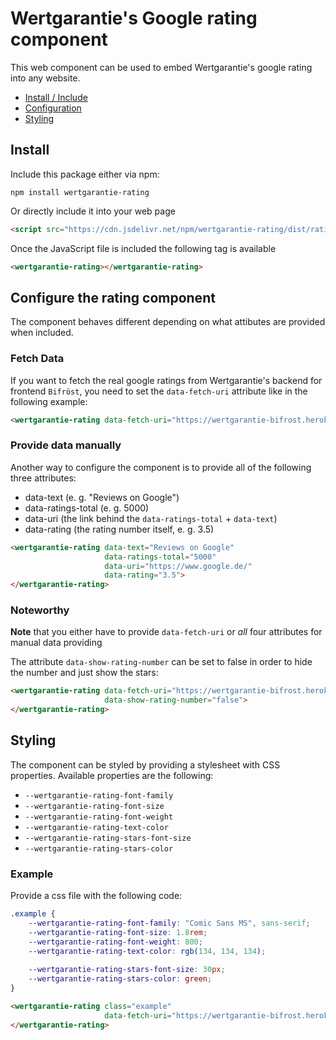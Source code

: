 # Wertgarantie's Google rating component

This web component can be used to embed Wertgarantie's google rating into any website.

* [Install / Include](#install)
* [Configuration](#configure-the-rating-component)
* [Styling](#styling)

## Install
Include this package either via npm:

```
npm install wertgarantie-rating
```

Or directly include it into your web page
```html
<script src="https://cdn.jsdelivr.net/npm/wertgarantie-rating/dist/rating.min.js" type="text/javascript">
```

Once the JavaScript file is included the following tag is available
```html
<wertgarantie-rating></wertgarantie-rating>
```

## Configure the rating component

The component behaves different depending on what attibutes are provided when included.

### Fetch Data
If you want to fetch the real google ratings from Wertgarantie's backend for frontend `Bifröst`, you need to set the `data-fetch-uri` attribute like in the following example:

<wertgarantie-rating data-fetch-uri="https://wertgarantie-bifrost.herokuapp.com/wertgarantie/rating"></wertgarantie-rating>

```html
<wertgarantie-rating data-fetch-uri="https://wertgarantie-bifrost.herokuapp.com/wertgarantie/rating"></wertgarantie-rating>
```

### Provide data manually
Another way to configure the component is to provide all of the following three attributes:
* data-text (e. g. "Reviews on Google")
* data-ratings-total (e. g. 5000)
* data-uri (the link behind the `data-ratings-total` + `data-text`)
* data-rating (the rating number itself, e. g. 3.5)

<wertgarantie-rating data-text="Reviews on Google"
                     data-ratings-total="5000"
                     data-uri="https://www.google.de/"
                     data-rating="3.5">
</wertgarantie-rating>

```html
<wertgarantie-rating data-text="Reviews on Google"
                     data-ratings-total="5000"
                     data-uri="https://www.google.de/"
                     data-rating="3.5">
</wertgarantie-rating>
```

### Noteworthy
<strong>Note</strong> that you either have to provide `data-fetch-uri` or <i>all</i> four attributes for manual data providing

The attribute `data-show-rating-number` can be set to false in order to hide the number and just show the stars:
<wertgarantie-rating data-fetch-uri="https://wertgarantie-bifrost.herokuapp.com/wertgarantie/rating" data-show-rating-number="false"></wertgarantie-rating>
```html
<wertgarantie-rating data-fetch-uri="https://wertgarantie-bifrost.herokuapp.com/wertgarantie/rating"
                     data-show-rating-number="false">
</wertgarantie-rating>
```

## Styling
The component can be styled by providing a stylesheet with CSS properties. Available properties are the following:
* `--wertgarantie-rating-font-family`
* `--wertgarantie-rating-font-size`
* `--wertgarantie-rating-font-weight` 
* `--wertgarantie-rating-text-color`
* `--wertgarantie-rating-stars-font-size`
* `--wertgarantie-rating-stars-color`

### Example

Provide a css file with the following code:

```css
.example {
    --wertgarantie-rating-font-family: "Comic Sans MS", sans-serif;
    --wertgarantie-rating-font-size: 1.8rem;
    --wertgarantie-rating-font-weight: 800;
    --wertgarantie-rating-text-color: rgb(134, 134, 134);
    
    --wertgarantie-rating-stars-font-size: 30px;
    --wertgarantie-rating-stars-color: green;
}
```
<wertgarantie-rating class="example" 
                     data-fetch-uri="https://wertgarantie-bifrost.herokuapp.com/wertgarantie/rating">
</wertgarantie-rating>
```html
<wertgarantie-rating class="example"
                     data-fetch-uri="https://wertgarantie-bifrost.herokuapp.com/wertgarantie/rating">
</wertgarantie-rating>
```
